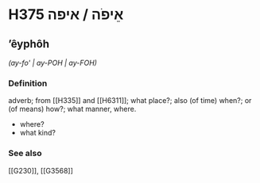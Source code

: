 # H375 אֵיפֹה / איפה

## ʼêyphôh

_(ay-fo' | ay-POH | ay-FOH)_

### Definition

adverb; from [[H335]] and [[H6311]]; what place?; also (of time) when?; or (of means) how?; what manner, where.

- where?
- what kind?
### See also

[[G230]], [[G3568]]

